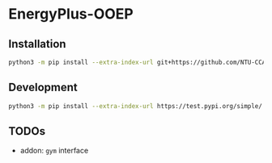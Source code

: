 # EnergyPlus-OOEP

## Installation
```sh
python3 -m pip install --extra-index-url git+https://github.com/NTU-CCA-HVAC-OPTIM-a842a748/EnergyPlus-OOEP
```

## Development
```sh
python3 -m pip install --extra-index-url https://test.pypi.org/simple/ -e .
```

## TODOs
- addon: `gym` interface
